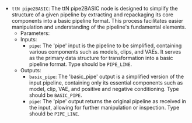 - `ttN pipe2BASIC`: The ttN pipe2BASIC node is designed to simplify the structure of a given pipeline by extracting and repackaging its core components into a basic pipeline format. This process facilitates easier manipulation and understanding of the pipeline's fundamental elements.
    - Parameters:
    - Inputs:
        - `pipe`: The 'pipe' input is the pipeline to be simplified, containing various components such as models, clips, and VAEs. It serves as the primary data structure for transformation into a basic pipeline format. Type should be `PIPE_LINE`.
    - Outputs:
        - `basic_pipe`: The 'basic_pipe' output is a simplified version of the input pipeline, containing only its essential components such as model, clip, VAE, and positive and negative conditioning. Type should be `BASIC_PIPE`.
        - `pipe`: The 'pipe' output returns the original pipeline as received in the input, allowing for further manipulation or inspection. Type should be `PIPE_LINE`.
